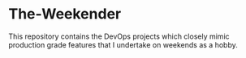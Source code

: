 # The-Weekender
This repository contains the DevOps projects which closely mimic production grade features that I undertake on weekends as a hobby.
